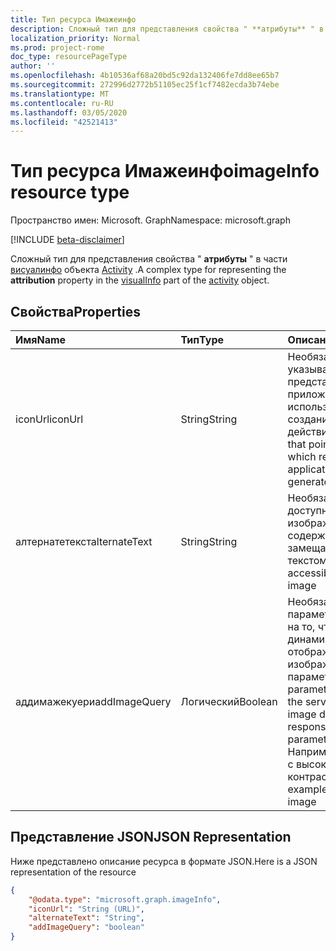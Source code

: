```yaml
---
title: Тип ресурса Имажеинфо
description: Сложный тип для представления свойства " **атрибуты** " в части висуалинфо объекта Activity.
localization_priority: Normal
ms.prod: project-rome
doc_type: resourcePageType
author: ''
ms.openlocfilehash: 4b10536af68a20bd5c92da132406fe7dd8ee65b7
ms.sourcegitcommit: 272996d2772b51105ec25f1cf7482ecda3b74ebe
ms.translationtype: MT
ms.contentlocale: ru-RU
ms.lasthandoff: 03/05/2020
ms.locfileid: "42521413"
---
```

# <a name="imageinfo-resource-type"></a><span data-ttu-id="8c99c-103">Тип ресурса Имажеинфо</span><span class="sxs-lookup"><span data-stu-id="8c99c-103">imageInfo resource type</span></span>

<span data-ttu-id="8c99c-104">Пространство имен: Microsoft. Graph</span><span class="sxs-lookup"><span data-stu-id="8c99c-104">Namespace: microsoft.graph</span></span>

[!INCLUDE [beta-disclaimer](../../includes/beta-disclaimer.md)]

<span data-ttu-id="8c99c-105">Сложный тип для представления свойства " **атрибуты** " в части [висуалинфо](../resources/projectrome-visualinfo.md) объекта [Activity](../resources/projectrome-activity.md) .</span><span class="sxs-lookup"><span data-stu-id="8c99c-105">A complex type for representing the **attribution** property in the [visualInfo](../resources/projectrome-visualinfo.md) part of the [activity](../resources/projectrome-activity.md) object.</span></span>

## <a name="properties"></a><span data-ttu-id="8c99c-106">Свойства</span><span class="sxs-lookup"><span data-stu-id="8c99c-106">Properties</span></span>

|<span data-ttu-id="8c99c-107">Имя</span><span class="sxs-lookup"><span data-stu-id="8c99c-107">Name</span></span> | <span data-ttu-id="8c99c-108">Тип</span><span class="sxs-lookup"><span data-stu-id="8c99c-108">Type</span></span> | <span data-ttu-id="8c99c-109">Описание</span><span class="sxs-lookup"><span data-stu-id="8c99c-109">Description</span></span>|
|:----|:-----|:-----------|
|<span data-ttu-id="8c99c-110">iconUrl</span><span class="sxs-lookup"><span data-stu-id="8c99c-110">iconUrl</span></span> | <span data-ttu-id="8c99c-111">String</span><span class="sxs-lookup"><span data-stu-id="8c99c-111">String</span></span> | <span data-ttu-id="8c99c-112">Необязательно URI, указывающий на значок, представляющий приложение, используемое для создания действия.</span><span class="sxs-lookup"><span data-stu-id="8c99c-112">Optional; URI that points to an icon which represents the application used to generate the activity</span></span>|
|<span data-ttu-id="8c99c-113">алтернатетекст</span><span class="sxs-lookup"><span data-stu-id="8c99c-113">alternateText</span></span> | <span data-ttu-id="8c99c-114">String</span><span class="sxs-lookup"><span data-stu-id="8c99c-114">String</span></span> | <span data-ttu-id="8c99c-115">Необязательно доступное для изображения содержимое с замещающим текстом</span><span class="sxs-lookup"><span data-stu-id="8c99c-115">Optional; alt-text accessible content for the image</span></span>|
|<span data-ttu-id="8c99c-116">аддимажекуери</span><span class="sxs-lookup"><span data-stu-id="8c99c-116">addImageQuery</span></span> | <span data-ttu-id="8c99c-117">Логический</span><span class="sxs-lookup"><span data-stu-id="8c99c-117">Boolean</span></span> | <span data-ttu-id="8c99c-118">Необязательно параметр, указывающий на то, что сервер может динамически отображать изображение в ответ на параметризация.</span><span class="sxs-lookup"><span data-stu-id="8c99c-118">Optional; parameter used to indicate the server is able to render image dynamically in response to parameterization.</span></span> <span data-ttu-id="8c99c-119">Например, изображение с высокой контрастностью</span><span class="sxs-lookup"><span data-stu-id="8c99c-119">For example – a high contrast image</span></span>|

## <a name="json-representation"></a><span data-ttu-id="8c99c-120">Представление JSON</span><span class="sxs-lookup"><span data-stu-id="8c99c-120">JSON Representation</span></span>

<span data-ttu-id="8c99c-121">Ниже представлено описание ресурса в формате JSON.</span><span class="sxs-lookup"><span data-stu-id="8c99c-121">Here is a JSON representation of the resource</span></span>

<!-- {
  "blockType": "resource",
  "optionalProperties": [
    "iconUrl",
    "alternateText",
    "addImageQuery"
  ],
  "@odata.type": "microsoft.graph.imageInfo"
}-->

```json
{
    "@odata.type": "microsoft.graph.imageInfo",
    "iconUrl": "String (URL)",
    "alternateText": "String",
    "addImageQuery": "boolean"
}
```

<!-- uuid: 8fcb5dbc-d5aa-4681-8e31-b001d5168d79
2017-06-07 14:57:30 UTC -->
<!--
{
  "type": "#page.annotation",
  "description": "imageinfo resource",
  "keywords": "",
  "section": "documentation",
  "tocPath": "",
  "suppressions": []
}
-->
